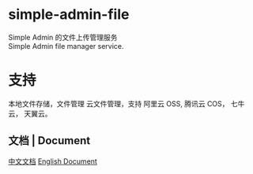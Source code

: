 # simple-admin-file
Simple Admin 的文件上传管理服务 \
Simple Admin file manager service.

# 支持
本地文件存储，文件管理
云文件管理，支持 阿里云 OSS, 腾讯云 COS， 七牛云， 天翼云。

## 文档 | Document

[中文文档](https://doc.ryansu.tech/zh/guide/official-comp/file_manager.html)
[English Document](https://doc.ryansu.tech/guide/official-comp/file_manager.html)
